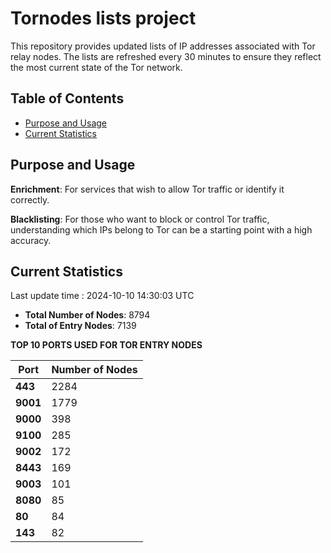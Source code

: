# Tornodes lists project

This repository provides updated lists of IP addresses associated with Tor relay nodes. The lists are refreshed every 30 minutes to ensure they reflect the most current state of the Tor network.

## Table of Contents

- [Purpose and Usage](#purpose-and-usage)
- [Current Statistics](#current-statistics)


## Purpose and Usage

**Enrichment**: For services that wish to allow Tor traffic or identify it correctly.

**Blacklisting**: For those who want to block or control Tor traffic, understanding which IPs belong to Tor can be a starting point with a high accuracy.

## Current Statistics

Last update time : 2024-10-10 14:30:03 UTC

- **Total Number of Nodes**: 8794
- **Total of Entry Nodes**: 7139

**TOP 10 PORTS USED FOR TOR ENTRY NODES**

| **Port** | **Number of Nodes** |
|------|-----------------|
| **443**   | 2284  |
| **9001**   | 1779  |
| **9000**   | 398  |
| **9100**   | 285  |
| **9002**   | 172  |
| **8443**   | 169  |
| **9003**   | 101  |
| **8080**   | 85  |
| **80**   | 84  |
| **143**   | 82  |

